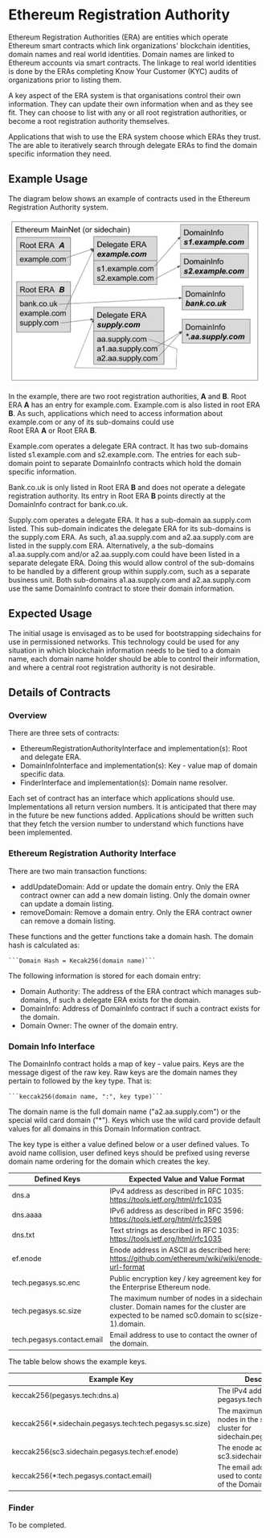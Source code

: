 # Ethereum Registration Authority

Ethereum Registration Authorities (ERA) are entities which operate Ethereum
smart contracts which link organizations' blockchain identities, domain names 
and real world identities. Domain names are linked to Ethereum accounts via
smart contracts. The linkage to real world identities is done by the ERAs 
completing Know Your Customer (KYC) audits of organizations prior to listing them. 

A key aspect of the ERA system is that organisations control their own information.
They can update their own information when and as they see fit. They can choose to 
list with any or all root registration authorities, or become a root registration 
authority themselves. 

Applications that wish to use the ERA system choose which ERAs they trust. The are 
able to iteratively search through delegate ERAs to find the domain specific information
they need.  


## Example Usage
The diagram below shows an example of contracts used in the Ethereum Registration 
Authority system.

![alt text](diagram-architecture1.png "Architecture")

In the example, there are two root registration authorities, **A** and **B**. Root ERA **A** 
has an entry for example.com. Example.com is also listed in root ERA **B**. As such, applications
which need to access information about example.com or any of its sub-domains could use  
Root ERA **A** or Root ERA **B**. 

Example.com operates a delegate ERA contract. It has two sub-domains listed s1.example.com and 
s2.example.com. The entries for each sub-domain point to separate DomainInfo contracts which 
hold the domain specific information. 

Bank.co.uk is only listed in Root ERA **B** and does not operate a delegate registration
authority. Its entry in Root ERA **B** points directly at the DomainInfo contract for 
bank.co.uk.

Supply.com operates a delegate ERA. It has a sub-domain aa.supply.com listed. This sub-domain
indicates the delegate ERA for its sub-domains is the supply.com ERA. As such, a1.aa.supply.com
and a2.aa.supply.com are listed in the supply.com ERA. Alternatively, a the sub-domains
a1.aa.supply.com and/or a2.aa.supply.com could have been listed in a separate delegate ERA.
Doing this would allow control of the sub-domains to be handled by a different group within
supply.com, such as a separate business unit. Both sub-domains a1.aa.supply.com and a2.aa.supply.com
use the same DomainInfo contract to store their domain information. 


## Expected Usage
The initial usage is envisaged as to be used for bootstrapping sidechains for use in permissioned 
networks. This technology could be used for any situation in which blockchain information needs 
to be tied to a domain name, each domain name holder should be able to control their information,
and where a central root registration authority is not desirable.  


## Details of Contracts 
### Overview
There are three sets of contracts:
* EthereumRegistrationAuthorityInterface and implementation(s): Root and delegate ERA.
* DomainInfoInterface and implementation(s): Key - value map of domain specific data.
* FinderInterface and implementation(s): Domain name resolver.

Each set of contract has an interface which applications should use. Implementations all return
version numbers. It is anticipated that there may in the future be new functions added. Applications
should be written such that they fetch the version number to understand which functions have
been implemented.  


### Ethereum Registration Authority Interface
There are two main transaction functions:
* addUpdateDomain: Add or update the domain entry. Only the ERA contract owner can add a new 
domain listing. Only the domain owner can update a domain listing.
* removeDomain: Remove a domain entry. Only the ERA contract owner can remove a domain listing.

These functions and the getter functions take a domain hash. The domain hash is calculated as:

    ```Domain Hash = Kecak256(domain name)```

The following information is stored for each domain entry:
* Domain Authority: The address of the ERA contract which manages sub-domains, if such
   a delegate ERA exists for the domain. 
* DomainInfo: Address of DomainInfo contract if such a contract exists for the domain.
* Domain Owner: The owner of the domain entry.

### Domain Info Interface
The DomainInfo contract holds a map of key - value pairs. Keys are the message digest of the 
raw key. Raw keys are the domain names they pertain to followed by the key type.
That is:

    ```keccak256(domain name, ":", key type)```
    
The domain name is the full domain name ("a2.aa.supply.com") or the special wild 
card domain ("*"). Keys which use the wild card provide default values for all domains in this Domain 
Information contract.

The key type is either a value defined below or a user defined values. To avoid name collision, 
user defined keys should be prefixed using reverse domain name ordering for the domain which 
creates the key.

|Defined Keys              | Expected Value and Value Format                                                  |
| ------------------------ | -------------------------------------------------------------------------------- |
| dns.a                    | IPv4 address as described in RFC 1035: https://tools.ietf.org/html/rfc1035       |
| dns.aaaa                 | IPv6 address as described in RFC 3596: https://tools.ietf.org/html/rfc3596       |
| dns.txt                  | Text strings as described in RFC 1035: https://tools.ietf.org/html/rfc1035       |
| ef.enode                 | Enode address in ASCII as described here: https://github.com/ethereum/wiki/wiki/enode-url-format |
| tech.pegasys.sc.enc      | Public encryption key / key agreement key for the Enterprise Ethereum node.      |
| tech.pegasys.sc.size     | The maximum number of nodes in a sidechain cluster. Domain names for the cluster are expected to be named sc0.domain to sc(size-1).domain. |
| tech.pegasys.contact.email | Email address to use to contact the owner of the domain.                       |

The table below shows the example keys.

| Example Key                                                 | Description       |
| ----------------------------------------------------------- | -------------------------------------- |
| keccak256(pegasys.tech:dns.a)                               |The IPv4 address for pegasys.tech.
| keccak256(*.sidechain.pegasys.tech:tech.pegasys.sc.size)    |The maximum number of nodes in the sidechain cluster for sidechain.pegasys.tech.
| keccak256(sc3.sidechain.pegasys.tech:ef.enode)              |The enode address of node sc3.sidechain.pegasys.tech.
| keccak256(*:tech.pegasys.contact.email)                     |The email address to be used to contact the owner of the DomainInfo instance.


### Finder

To be completed.



